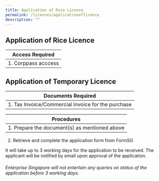 ```yaml
---
title: Application of Rice Licence
permalink: /licences/applicationoflicence
description: ""
---
```

## **Application of Rice Licence**
| Access Required|
| -------- |
| 1. Corppass acccess     | 




## **Application of Temporary Licence**


| Documents Required|
| -------- |
| 1. Tax Invoice/Commercial Invoice for the purchase    | 



| Procedures  | 
| -------- | 
| 1. Prepare the document(s) as mentioned above 
2. Retrieve and complete the application form from FormSG 

It will take up to 3 working days for the application to be received. The applicant will be notified by email upon approval of the application. 

###### Enterprise Singapore will not entertain any queries on status of the application before 3 working days.